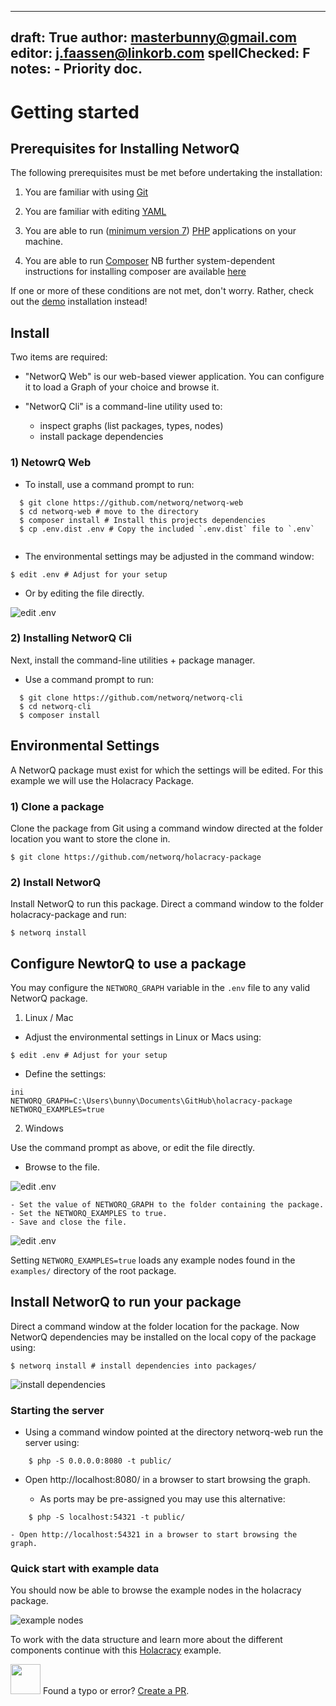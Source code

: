 
---
draft: True
author: masterbunny@gmail.com
editor: j.faassen@linkorb.com
spellChecked: F
notes:  - Priority doc. 
---

# Getting started

## Prerequisites for Installing NetworQ

The following prerequisites must be met before undertaking the installation:

1) You are familiar with using [Git](https://git-scm.com/)

2) You are familiar with editing [YAML](https://wikipedia.org/wiki/YAML)

3) You are able to run ([minimum version 7](http://php.net/downloads.php)) [PHP](https://php.net) applications on your machine.

4) You are able to run [Composer](https://getcomposer.org/)
NB further system-dependent instructions for installing composer are available [here](https://getcomposer.org/doc/00-intro.md)

If one or more of these conditions are not met, don't worry. Rather, check out the [demo](demo.html) installation instead!


## Install

Two items are required:

* "NetworQ Web" is our web-based viewer application. You can configure it to load a Graph of your choice and browse it.

* "NetworQ Cli" is a command-line utility used to:
	- inspect graphs (list packages, types, nodes)
	- install package dependencies

### 1) NetowrQ Web

* To install, use a command prompt to run:

```
  $ git clone https://github.com/networq/networq-web
  $ cd networq-web # move to the directory
  $ composer install # Install this projects dependencies
  $ cp .env.dist .env # Copy the included `.env.dist` file to `.env`
  
```
* The environmental settings may be adjusted in the command window: 

```
$ edit .env # Adjust for your setup
```
* Or by editing the file directly.

![edit .env](/images/edit_envWin.PNG) 

### 2) Installing NetworQ Cli

Next, install the command-line utilities + package manager.

* Use a command prompt to run:

```
  $ git clone https://github.com/networq/networq-cli
  $ cd networq-cli
  $ composer install

```

## Environmental Settings


A NetworQ package must exist for which the settings will be edited. For this example we will use the Holacracy Package.

### 1) Clone a package

Clone the package from Git using a command window directed at the folder location you want to store the clone in. 

```
$ git clone https://github.com/networq/holacracy-package

```

### 2) Install NetworQ

Install NetworQ to run this package. Direct a command window to the folder holacracy-package and run:

```
$ networq install

```


## Configure NewtorQ to use a package

You may configure the `NETWORQ_GRAPH` variable in the `.env` file to any valid NetworQ package.

1) Linux / Mac

* Adjust the environmental settings in Linux or Macs using: 

```
$ edit .env # Adjust for your setup
```

<!-- Joost this is from your email, I assume that it is valid for Linux/Macs --->

* Define the settings:

```
ini
NETWORQ_GRAPH=C:\Users\bunny\Documents\GitHub\holacracy-package
NETWORQ_EXAMPLES=true

```
2) Windows

Use the command prompt as above, or edit the file directly. 

* Browse to the file.


![edit .env](/images/edit_envWin.PNG) 

	- Set the value of NETWORQ_GRAPH to the folder containing the package.
	- Set the NETWORQ_EXAMPLES to true.
	- Save and close the file.


![edit .env](/images/Install4_Holacracy.PNG) 

Setting `NETWORQ_EXAMPLES=true` loads any example nodes found in the `examples/` directory of the root package.


## Install NetworQ to run your package

Direct a command window at the folder location for the package. Now NetworQ dependencies may be installed on the local copy of the package using:

```
$ networq install # install dependencies into packages/

```
![install dependencies](/images/Install1_Holacracy.PNG) 

### Starting the server

* Using a command window pointed at the directory networq-web run the server using:

```
    $ php -S 0.0.0.0:8080 -t public/
```
* Open http://localhost:8080/ in a browser to start browsing the graph.

	- As ports may be pre-assigned you may use this alternative:

```
    $ php -S localhost:54321 -t public/
```

	- Open http://localhost:54321 in a browser to start browsing the graph.


### Quick start with example data


You should now be able to browse the example nodes in the holacracy package.

![example nodes](/images/Holacracy1.PNG) 

To work with the data structure and learn more about the different components continue with this [Holacracy](exampleHolacracy.md) example.

<img src="https://github.com/favicon.ico" width="48"> Found a typo or error? [Create a PR](https://github.com/networq/www.networq.io).








